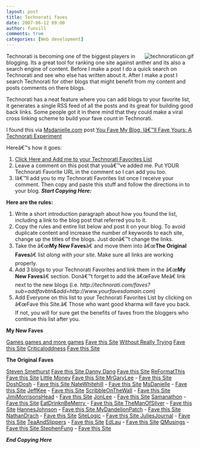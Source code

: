 ```yaml
---
layout: post
title: Technorati faves
date: 2007-06-12 09:00
author: funvill
comments: true
categories: [Web development]
---
```

<img src="http://www.abluestar.com/blog/wp-content/uploads/2007/06/technoratiicon.gif" alt="technoratiicon.gif" align="right" />Technorati is becoming one of the biggest players in blogging. Its a great tool for ranking one site against anther and its also a search engine of content. Before I make a post I do a quick search on Technorati and see who else has written about it. After I make a post I search Technorati for other blogs that might benefit from my content and posts comments on there blogs.

Technorati has a neat feature where you can add blogs to your favorite list, it generates a single RSS feed of all the posts and its great for building good back links. Some people got it in there mind that they could make a viral cross linking scheme to build your fave count in Technorati.

I found this via <a href="http://www.msdanielle.com/">Msdanielle.com</a> post <a href="http://www.msdanielle.com/you-fave-my-blog-ill-fave-yours-a-technorati-experiment/">You Fave My Blog, Iâ€™ll Fave Yours: A Technorati Experiment</a>

Hereâ€™s how it goes:
1. <a href="http://technorati.com/faves?sub=addfavbtn&amp;add=http://www.abluestar.com/blog">Click Here and Add me to your Technorati Favorites List</a>
2. Leave a comment on this post that youâ€™ve added me. Put YOUR Technorati Favorite URL in the comment so I can add you too.
3. Iâ€™ll add you to my Technorati Favorites list once I receive your comment.
Then copy and paste this stuff and follow the directions in to your blog.
***Start Copying Here:***

<strong>Here are the rules:</strong>
<ol>
	<li>Write a short introduction paragraph about how you found the list, including a link to the blog post that referred you to it.</li>
	<li>Copy the rules and entire list below and post it on your blog. To avoid duplicate content and increase the number of keywords to each site, change up the titles of the blogs. Just donâ€™t change the links.</li>
	<li>Take the â€œ<strong>My New Faves</strong>â€ and move them into â€œ<strong>The Original Faves</strong>â€ list <em>along with your site</em>. Make sure all links are working properly.</li>
	<li>Add 3 blogs to your Technorati Favorites and link them in the â€œ<strong>My New Faves</strong>â€ section. Donâ€™t forget to add the â€œFave Meâ€ link next to the new blogs (i.e. <em>http://technorati.com/faves?sub=addfavbtn&amp;add=http://www.yourfavesdomain.com</em>)</li>
	<li>Add Everyone on this list to your Technorati Favorites List by clicking on â€œFave this Site.â€ Those who want good kharma will fave you back. If not, you will for sure get the benefits of faves from the bloggers who continue this list after you.</li>
</ol>
<strong>My New Faves</strong>

<a href="http://www.abluestar.com/games/">Games games and more games</a> <a href="http://technorati.com/faves?sub=addfavbtn&amp;add=http://www.abluestar.com/games/" target="_blank">Fave this Site</a>
<a href="http://www.jordanlapp.com/blog">Without Really Trying</a> <a href="http://technorati.com/faves?sub=addfavbtn&amp;add=http://www.jordanlapp.com/blog" target="_blank">Fave this Site</a>
<a href="http://www.criticaloddness.com/blog/">Criticaloddness</a> <a href="http://technorati.com/faves?sub=addfavbtn&amp;add=http://www.criticaloddness.com/blog/" target="_blank">Fave this Site</a>

<strong>The Original Faves</strong>

<a href="http://www.abluestar.com/blog/">Steven Smethurst</a> <a href="http://technorati.com/faves?sub=addfavbtn&amp;add=http://www.abluestar.com/blog/" target="_blank">Fave this Site</a><a href="http://www.dannydang.com/" target="_blank">
Danny Dang</a> <a href="http://technorati.com/faves?sub=addfavbtn&amp;add=http://dannydang.com" target="_blank">Fave this Site</a>
<a href="http://blog.reformatthis.com/" target="_blank">ReFormatThis</a> <a href="http://technorati.com/faves?sub=addfavbtn&amp;add=http://blog.reformatthis.com" target="_blank">Fave this Site</a>
<a href="http://www.littlemoney.net/" target="_blank">Little Money</a> <a href="http://www.mrgarylee.com/" target="_blank">Fave this Site
MrGaryLee</a> - <a href="http://technorati.com/faves?sub=addfavbtn&amp;add=http://www.mrgarylee.com" target="_blank">Fave this Site </a>
<a href="http://www.doshdosh.com/" target="_blank">DoshDosh</a> - <a href="http://technorati.com/faves?sub=addfavbtn&amp;add=http://www.doshdosh.com" target="_blank">Fave this Site</a><a href="http://www.natewhitehill.com/" target="_blank">
NateWhitehill</a> - <a href="http://technorati.com/faves?sub=addfavbtn&amp;add=http://www.natewhitehill.com" target="_blank">Fave this Site</a>
<a href="http://www.msdanielle.com//" target="_blank"> MsDanielle</a> - <a href="http://technorati.com/faves?sub=addfavbtn&amp;add=http://www.msdanielle.com" target="_blank">Fave this Site</a>
<a href="http://blog.jeffkee.com/" target="_blank"> JeffKee</a> - <a href="http://technorati.com/faves?sub=addfavbtn&amp;add=http://blog.jeffkee.com" target="_blank">Fave this Site</a>
<a href="http://www.scribbleonthewall.com/" target="_blank"> ScribbleOnTheWall</a> - <a href="http://technorati.com/faves?sub=addfavbtn&amp;add=http://www.scribbleonthewall.com" target="_blank">Fave this Site</a>
<a href="http://www.jimimorrisonshead.com/" target="_blank"> JimiMorrisonsHead</a> - <a href="http://technorati.com/faves?sub=addfavbtn&amp;add=http://www.jimimorrisonshead.com" target="_blank">Fave this Site</a>
<a href="http://www.jonlee.ca/" target="_blank"> JonLee</a> - <a href="http://technorati.com/faves?sub=addfavbtn&amp;add=http://www.jonlee.ca" target="_blank">Fave this Site</a>
<a href="http://www.samanathon.com/" target="_blank">Samanathon</a> - <a href="http://technorati.com/faves?sub=addfavbtn&amp;add=http://www.samanathon.com" target="_blank">Fave this Site</a>
<a href="http://www.eatdrinknbmerry.com/" target="_blank">EatDrinknBeMerry </a>- <a href="http://technorati.com/faves?sub=addfavbtn&amp;add=http://www.eatdrinknbmerry.com" target="_blank">Fave this Site</a><a href="http://themanofsilver.blogspot.com/" target="_blank">
TheManOfSilver</a> - <a href="http://technorati.com/faves?sub=addfavbtn&amp;add=http://themanofsilver.blogspot.com" target="_blank">Fave this Site</a>
<a href="http://www.hannesjohnson.com/" target="_blank">HannesJohnson</a> - <a href="http://technorati.com/faves?sub=addfavbtn&amp;add=http://www.hannesjohnson.com" target="_blank">Fave this Site</a><a href="http://www.mydandelionpatch.com/" target="_blank">
MyDandelionPatch</a> - <a href="http://technorati.com/faves?sub=addfavbtn&amp;add=http://www.mydandelionpatch.com" target="_blank">Fave this Site</a>
<a href="http://www.nathandrach.info/" target="_blank">NathanDrach</a> - <a href="http://technorati.com/faves?sub=addfavbtn&amp;add=http://www.nathandrach.info" target="_blank">Fave this Site</a>
<a href="http://www.sitelogic.co.uk/" target="_blank"> SiteLogic</a> - <a href="http://technorati.com/faves?sub=addfavbtn&amp;add=http://www.sitelogic.co.uk" target="_blank">Fave this Site</a><a href="http://technorati.com/faves?sub=addfavbtn&amp;add=http://www.sitelogic.co.uk" target="_blank">
</a><a href="http://www.juliesjournal.com/" target="_blank">JuliesJournal</a> - <a href="http://technorati.com/faves?sub=addfavbtn&amp;add=http://www.juliesjournal.com" target="_blank">Fave this Site</a>
<a href="http://www.teaandslippers.com/" target="_blank">TeaAndSlippers</a> - <a href="http://technorati.com/faves?sub=addfavbtn&amp;add=http://www.teaandslippers.com" target="_blank">Fave this Site</a>
<a href="http://www.ededition.com/" target="_blank">EdLau</a> - <a href="http://technorati.com/faves?sub=addfavbtn&amp;add=http://www.ededition.com" target="_blank">Fave this Site</a>
<a href="http://qmusings.com/blog/" target="_blank">QMusings</a> - <a href="http://technorati.com/faves?sub=addfavbtn&amp;add=http://www.qmusings.com/blog/" target="_blank">Fave this Site
</a><a href="http://www.stephenfung.net/" target="_blank">StephenFung</a> - <a href="http://technorati.com/faves?sub=addfavbtn&amp;add=http://www.stephenfung.net" target="_blank">Fave this Site</a>

***End Copying Here***
